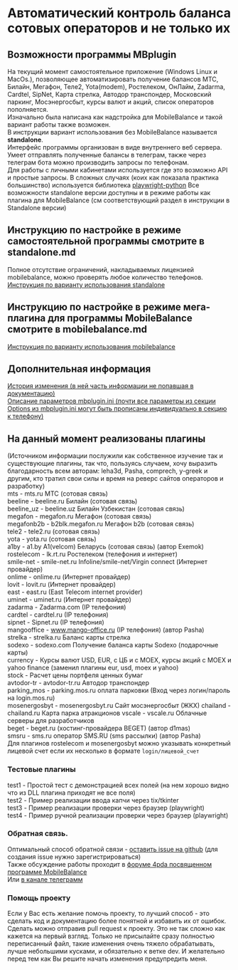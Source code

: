 # Автоматический контроль баланса сотовых операторов и не только их

## Возможности программы MBplugin

На текущий момент самостоятельное приложение (Windows Linux и MacOs.), позволяющее автоматизировать получение балансов МТС, Билайн, Мегафон, Теле2, Yota(modem), Ростелеком, ОнЛайм, Zadarma, Cardtel, SipNet, Карта стрелка, Автодор транспондер, Московский паркинг, Мосэнергосбыт, курсы валют и акций, список операторов пополняется.  
Изначально была написана как надстройка для MobileBalance и такой вариант работы также возможен.  
В инструкции вариант использования без MobileBalance называется **standalone**.  
Интерфейс программы организован в виде внутреннего веб сервера.  
Умеет отправлять полученные балансы в телеграм, также через телеграм бота можно производить запросы по телефонам.  
Для работы с личными кабинетами используется где это возможно API и простые запросы. В сложных случаях (коих как показала практика большинство) используется библиотека [playwright-python](https://github.com/microsoft/playwright-python)
Все возможности standalone версии доступны и в режиме работы как плагина для MobileBalance (см соответствующий раздел в инструкции в Standalone версии)  

## Инструкцию по настройке в режиме самостоятельной программы смотрите в standalone.md 
Полное отсутствие ограничений, накладываемых лицензией mobilebalance, можно проверять любое количество телефонов.  
[Инструкция по варианту использования standalone](https://github.com/artyl/mbplugin/blob/master/standalone.md)

## Инструкцию по настройке в режиме мега-плагина для программы MobileBalance смотрите в mobilebalance.md 
[Инструкция по варианту использования mobilebalance](https://github.com/artyl/mbplugin/blob/master/mobilebalance.md)

## Дополнительная информация
[История изменения (в ней часть информации не попавшая в документацию)](https://github.com/artyl/mbplugin/blob/master/changelist.md)  
[Описание параметров mbplugin.ini (почти все параметры из секции Options из mbplugin.ini могут быть прописаны индивидуально в секцию к телефону)](https://github.com/artyl/mbplugin/blob/master/mbplugin_ini.md)

## На данный момент реализованы плагины

(Источником информации послужили как собственное изучение так и существующие плагины, так что, пользуясь случаем, хочу выразить благодарность всем авторам:
leha3d, Pasha, comprech, y-greek и другим, кто тратил свои силы и время на реверс сайтов операторов и разработку)  
mts - mts.ru МТС (сотовая связь)  
beeline - beeline.ru Билайн (сотовая связь)  
beeline_uz - beeline.uz Билайн Узбекистан (сотовая связь)  
megafon - megafon.ru Мегафон (сотовая связь)  
megafonb2b - b2blk.megafon.ru Мегафон b2b (сотовая связь)  
tele2 - tele2.ru (сотовая связь)  
yota - yota.ru (сотовая связь)  
a1by - a1.by A1(velcom) Беларусь (сотовая связь) (автор Exemok)  
rostelecom - lk.rt.ru Ростелеком (телефония и интернет)  
smile-net - smile-net.ru Infoline/smile-net/Virgin connect (Интернет провайдер)  
onlime - onlime.ru (Интернет провайдер)  
lovit - lovit.ru (Интернет провайдер)  
east - east.ru (East Telecom internet provider)  
uminet - uminet.ru (Интернет провайдер)  
zadarma - Zadarma.com (IP телефония)  
cardtel - cardtel.ru (IP телефония)  
sipnet - Sipnet.ru (IP телефония)  
mangooffice - www.mango-office.ru (IP телефония) (автор Pasha)  
strelka - strelka.ru Баланс карты стрелка  
sodexo - sodexo.com Получение баланса карты Sodexo (подарочные карты)  
currency - Курсы валют USD, EUR, с ЦБ и с MOEX, курсы акций с MOEX и yahoo finance (заменил плагины eur, usd, moex и yahoo)  
stock - Расчет цены портфеля ценных бумаг  
avtodor-tr - avtodor-tr.ru Автодор транспондер  
parking_mos - parking.mos.ru оплата парковки (Вход через логин/пароль на login.mos.ru)  
mosenergosbyt - mosenergosbyt.ru Сайт мосэнергосбыт (ЖКХ) 
chailand - chailand.ru Карта парка атракционов
vscale - vscale.ru Облачные серверы для разработчиков  
beget - beget.ru (хостинг-провайдера BEGET) (автор d1mas)  
smsru - sms.ru оператор SMS.RU (sms рассылки) (автор Pasha)  
Для плагинов rostelecom и mosenergosbyt можно указывать конкретный лицевой счет если их несколько в формате ```login/лицевой_счет```  

### Тестовые плагины
test1 - Простой тест с демонстрацией всех полей (на нем хорошо видно что из DLL плагина приходят не все поля)  
test2 - Пример реализации ввода капчи через tix/tkinter  
test3 - Пример реализации проверки через браузер (playwright)  
test4 - Пример ручной реализации проверки через браузер (playwright)  

### Обратная связь.
Оптимальный способ обратной связи - [оставить issue на github](https://github.com/artyl/mbplugin/issues) (для создания issue нужно зарегистрироваться)  
Также обсуждение работы проходит в [форуме 4pda посвященном программе MobileBalance](https://4pda.to/forum/index.php?showtopic=985296)  
Или [в канале телеграмм](https://t.me/mbplugin)  

### Помощь проекту
Если у Вас есть желание помочь проекту, то лучший способ - это сделать код и документацию более понятной и избавить их от ошибок. Сделать можно отправив pull request к проекту. Это не так сложно как кажется на первый взгляд. Только не присылайте сразу полностью переписанный файл, такие изменения очень тяжело обрабатывать, лучше небольшими кусками, и обязательно к ветке dev.
И желательно перед тем как Вы решите начать изменения предупредить меня.  
